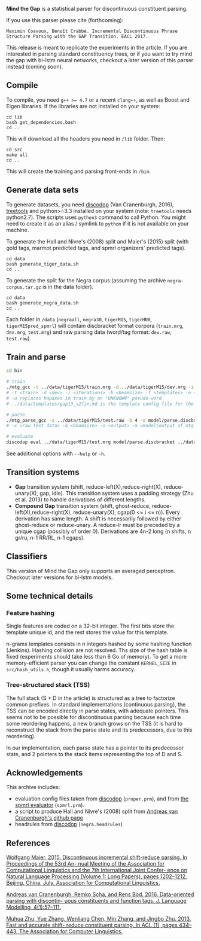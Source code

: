 
**Mind the Gap** is a statistical parser for discontinuous constituent parsing.

If you use this parser please cite (forthcoming):

    Maximin Coavoux, Benoît Crabbé. Incremental Discontinuous Phrase Structure Parsing with the GAP Transition. EACL 2017.

This release is meant to replicate the experiments in the article.
If you are interested in parsing standard constituency trees, or if you want to try
mind the gap with bi-lstm neural networks, checkout a later version of this parser instead (coming soon).


Compile
-------

To compile, you need `g++ >= 4.7` or a recent `clang++`, as well as Boost and Eigen libraries.
If the libraries are not installed on your system:

    cd lib
    bash get_dependencies.bash
    cd ..

This will download all the headers you need in `/lib` folder. Then:

    cd src
    make all
    cd ..

This will create the training and parsing front-ends in `/bin`.


Generate data sets
------------------

To generate datasets, you need [discodop](https://github.com/andreasvc/disco-dop/) (Van Cranenburgh, 2016), [treetools](https://github.com/wmaier/treetools) and python>=3.3 installed on your system (note: `treetools` needs python2.7).
The scripts uses `python3` command to call Python. You might need to create it as an alias / symlink to `python` if it is not available on your machine.

To generate the Hall and Nivre's (2008) split and Maier's (2015) split
(with gold tags, marmot predicted tags, and spmrl organizers' predicted tags).

    cd data
    bash generate_tiger_data.sh
    cd ..

To generate the split for the Negra corpus (assuming the archive `negra-corpus.tar.gz`
is in the data folder).

    cd data
    bash generate_negra_data.sh
    cd ..

Each folder in `/data` (`negraall`, `negra30`, `tigerM15`, `tigerHN8`, `tigerM15pred_spmrl`)
will contain discbracket format corpora (`train.mrg`, `dev.mrg`, `test.mrg`)
and raw parsing data (word/tag format: `dev.raw`, `test.raw`).

Train and parse
---------------

```bash
cd bin

# train
./mtg_gcc -t ../data/tigerM15/train.mrg -d ../data/tigerM15/dev.mrg -i 30 -b 4 -f ../data/templates/gap13_s2fix.md -u -o model
# -t <train> -d <dev> -i <iterations> -b <beamsize> -f <templates> -o <output>
# -u replaces hapaxes in train by an "UNKNOWN" pseudo-word
# ../data/templates/gap13_s2fix.md is the template config file for the full model (baseline+extended+spans, see article)

# parse
./mtg_parse_gcc -x ../data/tigerM15/test.raw -b 4 -o model/parse.discbracket -m model
# -x <raw test data> -b <beamsize> -o <output> -m <model(output of mtg_gcc)>

# evaluate
discodop eval ../data/tigerM15/test.mrg model/parse.discbracket ../data/proper.prm --fmt=discbracket
```

See additional options with `--help` or `-h`.


Transition systems
------------------

- **Gap** transition system (shift, reduce-left(X),reduce-right(X), reduce-unary(X), gap, idle).
    This transition system uses a padding strategy (Zhu et al. 2013) to handle
    derivations of different lengths.
- **Compound Gap** transition system (shift, ghost-reduce, reduce-left(X),reduce-right(X),
    reduce-unary(X), cgap(0 <= i <= n)).
    Every derivation has same length. A shift is necessarily followed
    by either ghost-reduce or reduce-unary.
    A reduce-lr must be preceded by a unique cgap (possibly of order 0).
    Derivations are 4n-2 long (n shifts, n gr/ru, n-1 RR/RL, n-1 cgaps).

Classifiers
-----------

This version of Mind the Gap only supports an averaged perceptron.
Checkout later versions for bi-lstm models.


Some technical details
----------------------

### Feature hashing

Single features are coded on a 32-bit integer. The first bits store
the template unique id, and the rest stores the value for this template.

n-grams templates consists in n integers hashed by some hashing function
(Jenkins). Hashing collision are not resolved. Ths size of the hash table
is fixed (experiments should take less than 6 Go of memory).
To get a more memory-efficient parser you can change the constant
`KERNEL_SIZE` in `src/hash_utils.h`, though it usually harms accuracy.


### Tree-structured stack (TSS)

The full stack (S + D in the article) is structured as a tree to factorize
common prefixes.
In standard implementations (continuous parsing), the TSS can be encoded
directly in parse states, with adequate pointers.
This seems not to be possible for discontinuous parsing because
each time some reordering happens, a new branch grows on the TSS
(it is hard to reconstruct the stack from the parse state and its predecessors,
due to this reordering).

In our implementation, each parse state has a pointer to its
predecessor state, and 2 pointers to the stack items representing
the top of D and S.

Acknowledgements
----------------

This archive includes:

- evaluation config files taken from [discodop](https://github.com/andreasvc/disco-dop/) (`proper.prm`),
and from [the spmrl evaluator](http://pauillac.inria.fr/~seddah/evalb_spmrl2013.tar.gz) (`spmrl.prm`).
- a script to produce Hall and Nivre's (2008) split from [Andreas van Cranenburgh's github page](https://gist.github.com/andreasvc/7507135#file-tigersplit-py)
- headrules from [discodop](https://github.com/andreasvc/disco-dop/) (`negra.headrules`)





References
----------

[Wolfgang Maier. 2015. Discontinuous incremental
shift-reduce parsing. In Proceedings of the 53rd An-
nual Meeting of the Association for Computational
Linguistics and the 7th International Joint Confer-
ence on Natural Language Processing (Volume 1:
Long Papers), pages 1202–1212, Beijing, China,
July. Association for Computational Linguistics.](http://www.aclweb.org/anthology/P/P15/P15-1116.pdf)

[Andreas van Cranenburgh, Remko Scha, and Rens
Bod. 2016. Data-oriented parsing with discontin-
uous constituents and function tags. J. Language
Modelling, 4(1):57–111.](http://jlm.ipipan.waw.pl/index.php/JLM/article/view/100)

[Muhua Zhu, Yue Zhang, Wenliang Chen, Min Zhang,
and Jingbo Zhu. 2013. Fast and accurate shift-
reduce constituent parsing. In ACL (1), pages 434–
443. The Association for Computer Linguistics.](http://www.aclweb.org/anthology/P/P13/P13-1043.pdf)


